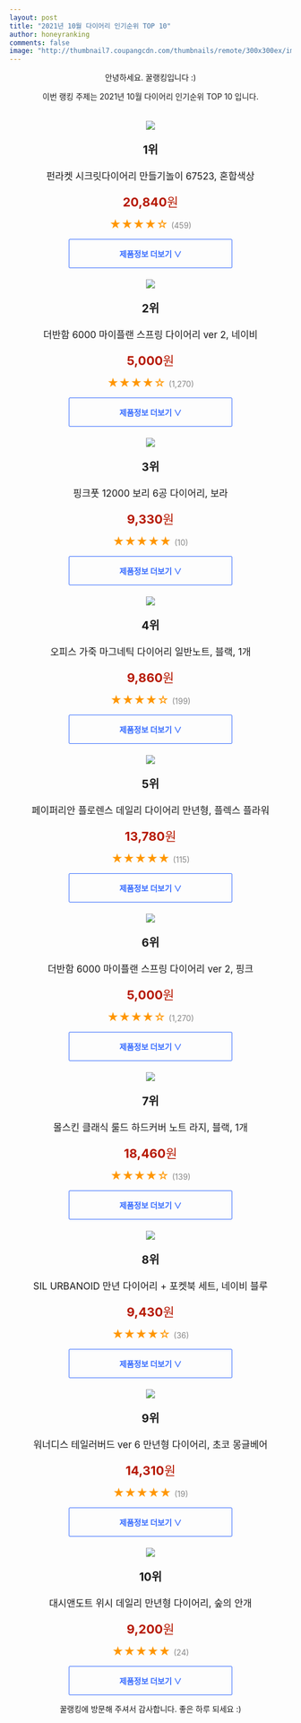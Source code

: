 ```yaml
--- 
layout: post 
title: "2021년 10월 다이어리 인기순위 TOP 10" 
author: honeyranking 
comments: false 
image: "http://thumbnail7.coupangcdn.com/thumbnails/remote/300x300ex/image/retail/images/68661613078858-a3944e5b-ae71-4c96-9ad0-899c50462010.jpg" 
--- 
```

<p style="text-align: center;">안녕하세요. 꿀랭킹입니다 :)</p> <p style="text-align: center;">이번 랭킹 주제는 2021년 10월 다이어리 인기순위 TOP 10 입니다.</p><center><img src="http://thumbnail7.coupangcdn.com/thumbnails/remote/300x300ex/image/retail/images/68661613078858-a3944e5b-ae71-4c96-9ad0-899c50462010.jpg" style="margin-top:20px" /></center> <p style="text-align: center; font-size: 20px"><b>1위</b></p> <p style="text-align: center; font-size: 17px">펀라켓 시크릿다이어리 만들기놀이 67523, 혼합색상</p> <p style="text-align: center;"><span style="color: #b61800; font-size: 22px;"><b>20,840</b>원</span></p> <p style="text-align: center;"><span style="color: #ff9600; font-size: 20px;">★★★★☆ </span><span style="color: #878787;">(459)</span></p> <center><a href="https://coupa.ng/b8Hh1k"> <div style="font-size: 14px; display: inline-block; padding: 15px 90px; color: #346aff; border-radius: 2px; border: 1px solid #346aff; cursor: pointer;"><b>제품정보 더보기 &or;</b></div> </a></center><center><img src="http://thumbnail10.coupangcdn.com/thumbnails/remote/300x300ex/image/product/image/vendoritem/2018/11/28/3524307714/623490fa-820b-4777-a248-708c9b78b66b.jpg" style="margin-top:20px" /></center> <p style="text-align: center; font-size: 20px"><b>2위</b></p> <p style="text-align: center; font-size: 17px">더반함 6000 마이플랜 스프링 다이어리 ver 2, 네이비</p> <p style="text-align: center;"><span style="color: #b61800; font-size: 22px;"><b>5,000</b>원</span></p> <p style="text-align: center;"><span style="color: #ff9600; font-size: 20px;">★★★★☆ </span><span style="color: #878787;">(1,270)</span></p> <center><a href="https://coupa.ng/b8Hh1n"> <div style="font-size: 14px; display: inline-block; padding: 15px 90px; color: #346aff; border-radius: 2px; border: 1px solid #346aff; cursor: pointer;"><b>제품정보 더보기 &or;</b></div> </a></center><center><img src="http://thumbnail7.coupangcdn.com/thumbnails/remote/300x300ex/image/rs_quotation_api/isjwg7kq/b3436e6eb9a8439a9e14c0362a4e29e2.jpg" style="margin-top:20px" /></center> <p style="text-align: center; font-size: 20px"><b>3위</b></p> <p style="text-align: center; font-size: 17px">핑크풋 12000 보리 6공 다이어리, 보라</p> <p style="text-align: center;"><span style="color: #b61800; font-size: 22px;"><b>9,330</b>원</span></p> <p style="text-align: center;"><span style="color: #ff9600; font-size: 20px;">★★★★★ </span><span style="color: #878787;">(10)</span></p> <center><a href=""> <div style="font-size: 14px; display: inline-block; padding: 15px 90px; color: #346aff; border-radius: 2px; border: 1px solid #346aff; cursor: pointer;"><b>제품정보 더보기 &or;</b></div> </a></center><center><img src="http://thumbnail8.coupangcdn.com/thumbnails/remote/300x300ex/image/vendor_inventory/d443/0fc6bdd4fa6dfb5d13cee251851a33508ac51f91007a8297d141a9f0eba5.jpg" style="margin-top:20px" /></center> <p style="text-align: center; font-size: 20px"><b>4위</b></p> <p style="text-align: center; font-size: 17px">오피스 가죽 마그네틱 다이어리 일반노트, 블랙, 1개</p> <p style="text-align: center;"><span style="color: #b61800; font-size: 22px;"><b>9,860</b>원</span></p> <p style="text-align: center;"><span style="color: #ff9600; font-size: 20px;">★★★★☆ </span><span style="color: #878787;">(199)</span></p> <center><a href="https://coupa.ng/b8Hh1q"> <div style="font-size: 14px; display: inline-block; padding: 15px 90px; color: #346aff; border-radius: 2px; border: 1px solid #346aff; cursor: pointer;"><b>제품정보 더보기 &or;</b></div> </a></center><center><img src="http://thumbnail9.coupangcdn.com/thumbnails/remote/300x300ex/image/retail/images/2020/09/24/17/7/a4b08cfd-bf12-4763-87cc-7c36468d5893.jpg" style="margin-top:20px" /></center> <p style="text-align: center; font-size: 20px"><b>5위</b></p> <p style="text-align: center; font-size: 17px">페이퍼리안 플로렌스 데일리 다이어리 만년형, 플렉스 플라워</p> <p style="text-align: center;"><span style="color: #b61800; font-size: 22px;"><b>13,780</b>원</span></p> <p style="text-align: center;"><span style="color: #ff9600; font-size: 20px;">★★★★★ </span><span style="color: #878787;">(115)</span></p> <center><a href="https://coupa.ng/b8Hh1r"> <div style="font-size: 14px; display: inline-block; padding: 15px 90px; color: #346aff; border-radius: 2px; border: 1px solid #346aff; cursor: pointer;"><b>제품정보 더보기 &or;</b></div> </a></center><center><img src="http://thumbnail6.coupangcdn.com/thumbnails/remote/300x300ex/image/product/image/vendoritem/2019/02/01/3524307711/0ec57998-1232-4da1-bad9-b73e7de1cb6d.jpg" style="margin-top:20px" /></center> <p style="text-align: center; font-size: 20px"><b>6위</b></p> <p style="text-align: center; font-size: 17px">더반함 6000 마이플랜 스프링 다이어리 ver 2, 핑크</p> <p style="text-align: center;"><span style="color: #b61800; font-size: 22px;"><b>5,000</b>원</span></p> <p style="text-align: center;"><span style="color: #ff9600; font-size: 20px;">★★★★☆ </span><span style="color: #878787;">(1,270)</span></p> <center><a href="https://coupa.ng/b8Hh1t"> <div style="font-size: 14px; display: inline-block; padding: 15px 90px; color: #346aff; border-radius: 2px; border: 1px solid #346aff; cursor: pointer;"><b>제품정보 더보기 &or;</b></div> </a></center><center><img src="http://thumbnail8.coupangcdn.com/thumbnails/remote/300x300ex/image/product/image/vendoritem/2016/12/02/3050422606/d7d0d279-3304-4140-87a7-3b9bcf76ded3.jpg" style="margin-top:20px" /></center> <p style="text-align: center; font-size: 20px"><b>7위</b></p> <p style="text-align: center; font-size: 17px">몰스킨 클래식 룰드 하드커버 노트 라지, 블랙, 1개</p> <p style="text-align: center;"><span style="color: #b61800; font-size: 22px;"><b>18,460</b>원</span></p> <p style="text-align: center;"><span style="color: #ff9600; font-size: 20px;">★★★★☆ </span><span style="color: #878787;">(139)</span></p> <center><a href="https://coupa.ng/b8Hh1u"> <div style="font-size: 14px; display: inline-block; padding: 15px 90px; color: #346aff; border-radius: 2px; border: 1px solid #346aff; cursor: pointer;"><b>제품정보 더보기 &or;</b></div> </a></center><center><img src="http://thumbnail9.coupangcdn.com/thumbnails/remote/300x300ex/image/retail/images/2020/11/24/16/2/bb8c940f-27ab-47bc-aa7c-e11d1f3d2a9a.jpg" style="margin-top:20px" /></center> <p style="text-align: center; font-size: 20px"><b>8위</b></p> <p style="text-align: center; font-size: 17px">SIL URBANOID 만년 다이어리 + 포켓북 세트, 네이비 블루</p> <p style="text-align: center;"><span style="color: #b61800; font-size: 22px;"><b>9,430</b>원</span></p> <p style="text-align: center;"><span style="color: #ff9600; font-size: 20px;">★★★★☆ </span><span style="color: #878787;">(36)</span></p> <center><a href="https://coupa.ng/b8Hh1v"> <div style="font-size: 14px; display: inline-block; padding: 15px 90px; color: #346aff; border-radius: 2px; border: 1px solid #346aff; cursor: pointer;"><b>제품정보 더보기 &or;</b></div> </a></center><center><img src="http://thumbnail9.coupangcdn.com/thumbnails/remote/300x300ex/image/rs_quotation_api/bwjfdh3r/dcc4fe0603904b3482b3a88240a26a53.JPG" style="margin-top:20px" /></center> <p style="text-align: center; font-size: 20px"><b>9위</b></p> <p style="text-align: center; font-size: 17px">워너디스 테일러버드 ver 6 만년형 다이어리, 초코 몽글베어</p> <p style="text-align: center;"><span style="color: #b61800; font-size: 22px;"><b>14,310</b>원</span></p> <p style="text-align: center;"><span style="color: #ff9600; font-size: 20px;">★★★★★ </span><span style="color: #878787;">(19)</span></p> <center><a href=""> <div style="font-size: 14px; display: inline-block; padding: 15px 90px; color: #346aff; border-radius: 2px; border: 1px solid #346aff; cursor: pointer;"><b>제품정보 더보기 &or;</b></div> </a></center><center><img src="http://thumbnail7.coupangcdn.com/thumbnails/remote/300x300ex/image/rs_quotation_api/aqmezdst/d9a1ede7388347cc96d741a0320a73b0.jpg" style="margin-top:20px" /></center> <p style="text-align: center; font-size: 20px"><b>10위</b></p> <p style="text-align: center; font-size: 17px">대시앤도트 위시 데일리 만년형 다이어리, 숲의 안개</p> <p style="text-align: center;"><span style="color: #b61800; font-size: 22px;"><b>9,200</b>원</span></p> <p style="text-align: center;"><span style="color: #ff9600; font-size: 20px;">★★★★★ </span><span style="color: #878787;">(24)</span></p> <center><a href="https://coupa.ng/b8Hh1z"> <div style="font-size: 14px; display: inline-block; padding: 15px 90px; color: #346aff; border-radius: 2px; border: 1px solid #346aff; cursor: pointer;"><b>제품정보 더보기 &or;</b></div> </a></center> <p style="text-align: center;">꿀랭킹에 방문해 주셔서 감사합니다. 좋은 하루 되세요 :)</p>
